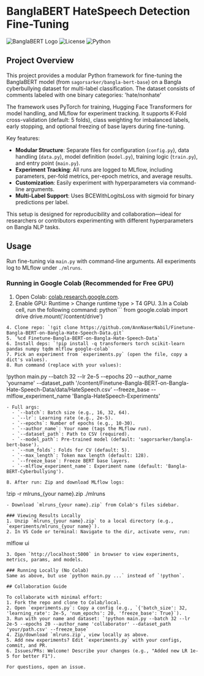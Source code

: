 # BanglaBERT HateSpeech Detection Fine-Tuning

![BanglaBERT Logo](https://img.shields.io/badge/Model-BanglaBERT-blue) ![License](https://img.shields.io/badge/License-MIT-green) ![Python](https://img.shields.io/badge/Python-3.8%2B-yellow)

## Project Overview

This project provides a modular Python framework for fine-tuning the BanglaBERT model (from `sagorsarker/bangla-bert-base`) on a Bangla cyberbullying dataset for multi-label classification. The dataset consists of comments labeled with one binary categories: 'hate/nonhate' 

The framework uses PyTorch for training, Hugging Face Transformers for model handling, and MLflow for experiment tracking. It supports K-Fold cross-validation (default: 5 folds), class weighting for imbalanced labels, early stopping, and optional freezing of base layers during fine-tuning.

Key features:
- **Modular Structure**: Separate files for configuration (`config.py`), data handling (`data.py`), model definition (`model.py`), training logic (`train.py`), and entry point (`main.py`).
- **Experiment Tracking**: All runs are logged to MLflow, including parameters, per-fold metrics, per-epoch metrics, and average results.
- **Customization**: Easily experiment with hyperparameters via command-line arguments.
- **Multi-Label Support**: Uses BCEWithLogitsLoss with sigmoid for binary predictions per label.

This setup is designed for reproducibility and collaboration—ideal for researchers or contributors experimenting with different hyperparameters on Bangla NLP tasks.

## Usage

Run fine-tuning via `main.py` with command-line arguments. All experiments log to MLflow under `./mlruns`.

### Running in Google Colab (Recommended for Free GPU)
1. Open Colab: [colab.research.google.com](https://colab.research.google.com).
2. Enable GPU: Runtime > Change runtime type > T4 GPU.
3.In a Colab cell, run the following command:
python```
from google.colab import drive
drive.mount('/content/drive')
```
4. Clone repo: `!git clone https://github.com/AnnNaserNabil/Finetune-Bangla-BERT-on-Bangla-Hate-Speech-Data.git`
5. `%cd Finetune-Bangla-BERT-on-Bangla-Hate-Speech-Data`
6. Install deps: `!pip install -q transformers torch scikit-learn pandas numpy tqdm mlflow google-colab`
7. Pick an experiment from `experiments.py` (open the file, copy a dict's values).
8. Run command (replace with your values):
   ```
   !python main.py --batch 32 --lr 2e-5 --epochs 20 --author_name 'yourname' --dataset_path '/content/Finetune-Bangla-BERT-on-Bangla-Hate-Speech-Data/data/HateSpeech.csv' --freeze_base --mlflow_experiment_name 'Bangla-HateSpeech-Experiments'
   ```
   - Full args:
     - `--batch`: Batch size (e.g., 16, 32, 64).
     - `--lr`: Learning rate (e.g., 2e-5).
     - `--epochs`: Number of epochs (e.g., 10-30).
     - `--author_name`: Your name (tags the MLflow run).
     - `--dataset_path`: Path to CSV (required).
     - `--model_path`: Pre-trained model (default: 'sagorsarker/bangla-bert-base').
     - `--num_folds`: Folds for CV (default: 5).
     - `--max_length`: Token max length (default: 128).
     - `--freeze_base`: Freeze BERT base layers.
     - `--mlflow_experiment_name`: Experiment name (default: 'Bangla-BERT-Cyberbullying').

8. After run: Zip and download MLflow logs:
   ```
   !zip -r mlruns_{your name}.zip ./mlruns
   ```
   - Download `mlruns_{your name}.zip` from Colab's files sidebar.

### Viewing Results Locally
1. Unzip `mlruns_{your name}.zip` to a local directory (e.g., `experiments/mlruns_{your name}`).
2. In VS Code or terminal: Navigate to the dir, activate venv, run:
   ```
   mlflow ui
   ```
3. Open `http://localhost:5000` in browser to view experiments, metrics, params, and models.

### Running Locally (No Colab)
Same as above, but use `python main.py ...` instead of `!python`.

## Collaboration Guide

To collaborate with minimal effort:
1. Fork the repo and clone to Colab/local.
2. Open `experiments.py`: Copy a config (e.g., `{'batch_size': 32, 'learning_rate': 2e-5, 'num_epochs': 20, 'freeze_base': True}`).
3. Run with your name and dataset: `!python main.py --batch 32 --lr 2e-5 --epochs 20 --author_name 'collaborator' --dataset_path 'your/path.csv' --freeze_base`
4. Zip/download `mlruns.zip`, view locally as above.
5. Add new experiments? Edit `experiments.py` with your configs, commit, and PR.
6. Issues/PRs: Welcome! Describe your changes (e.g., "Added new LR 1e-5 for better F1").

For questions, open an issue.
